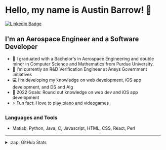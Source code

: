 # Hello, my name is Austin Barrow! 👋

[![Linkedin Badge](https://img.shields.io/badge/-LinkedIn-0e76a8?style=flat-square&logo=Linkedin&logoColor=white)](https://www.linkedin.com/in/austin-barrow/)

## I'm an Aerospace Engineer and a Software Developer

- 🚀 I graduated with a Bachelor's in Aerospace Engineering and double minor in Computer Science and Mathematics from
  Purdue University.
- 👷 I’m currently an R&D Verification Engineer at Ansys Government Initiatives
- 💻 I’m developing my knowledge on web development, iOS app development, and DS and Alg
- 🥅 2022 Goals: Round out knowledge on web dev and iOS app development
- ⚡ Fun fact: I love to play piano and videogames

### Languages and Tools

- Matlab, Python, Java, C, Javascript, HTML, CSS, React, Perl

---

<details>
  <summary>:zap: GitHub Stats</summary>

  <img align="left" alt="austinjbarrow2000's GitHub Stats" src="https://github-readme-stats.vercel.app/api?username=austinjbarrow2000&show_icons=true&hide_border=false&title_color=ff652f&icon_color=FFE400&bg_color=09131B&text_color=ffffff&border_color=0c1a25" />

</details>
